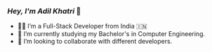 ### *Hey, I'm Adil Khatri* 👋

- 👨‍💻 I’m a Full-Stack Developer from India 🇮🇳
- 🔭 I’m currently studying my Bachelor's in Computer Engineering.
- 👯 I’m looking to collaborate with different developers.

<!--
- 🤔 I’m looking for help with ...
- 💬 Ask me about ...
- 📫 How to reach me: ...
- 😄 Pronouns: ...
- ⚡ Fun fact: ...
-->
